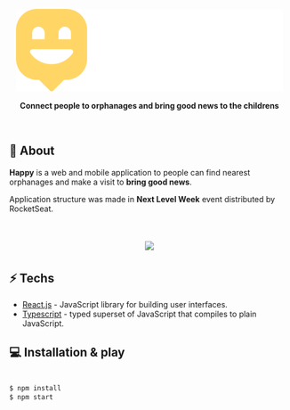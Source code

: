 <p align="center">
  <img src=".github/Logo.svg" alt="Happy" />
</p>

<p align="center">
  <b>Connect people to orphanages and bring good news to the childrens</b>
</p>

<br />

## 📕 About

<b>Happy</b> is a web and mobile application to people can find nearest orphanages and make a visit to <b>bring good news</b>.

Application structure was made in <b>Next Level Week</b> event distributed by RocketSeat.

<h1 align="center">
  <img src="https://media.giphy.com/media/868h0xB0Bi1pr6RkpY/giphy.gif">
</h1>


## ⚡ Techs

* [React.js] - JavaScript library for building user interfaces.
* [Typescript] - typed superset of JavaScript that compiles to plain JavaScript.

## 💻 Installation & play 

```sh

$ npm install
$ npm start

```


[react.js]: <https://reactjs.org/>
[typescript]: <https://www.typescriptlang.org/>
